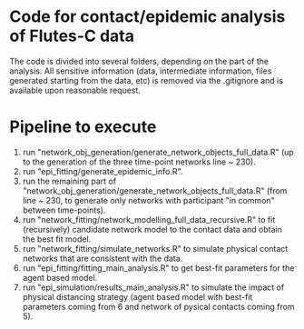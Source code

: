 # Code for contact/epidemic analysis of Flutes-C data

The code is divided into several folders, depending on the part of the analysis. All sensitive information (data, intermediate information, files generated starting from the data, etc) is removed via the .gitignore and is available upon reasonable request.

# Pipeline to execute
1) run "network_obj_generation/generate_network_objects_full_data.R" (up to the generation of the three time-point networks line ~ 230).
2) run "epi_fitting/generate_epidemic_info.R".
3) run the remaining part of "network_obj_generation/generate_network_objects_full_data.R" (from line ~ 230, to generate only networks with participant "in common" between time-points).
4) run "network_fitting/network_modelling_full_data_recursive.R" to fit (recursively) candidate network model to the contact data and obtain the best fit model.
5) run "network_fitting/simulate_networks.R" to simulate physical contact networks that are consistent with the data.
6) run "epi_fitting/fitting_main_analysis.R" to get best-fit parameters for the agent based model.
7) run "epi_simulation/results_main_analysis.R" to simulate the impact of physical distancing strategy (agent based model with best-fit parameters coming from 6 and network of pysical contacts coming from 5).



